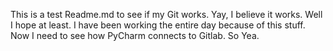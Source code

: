 This is a test Readme.md to see if my Git works.
Yay, I believe it works. Well I hope at least. I have been working the entire day because of this stuff. 
Now I need to see how PyCharm connects to Gitlab. So Yea.

